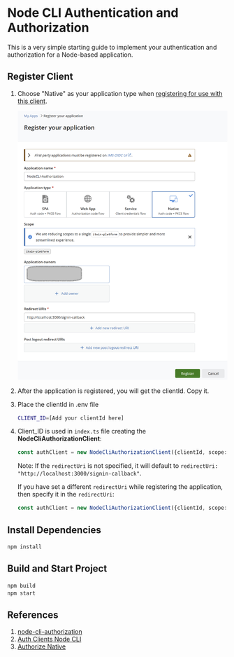 # Node CLI Authentication and Authorization

This is a very simple starting guide to implement your authentication and authorization for a Node-based application.

## Register Client

1. Choose "Native" as your application type when [registering for use with this client](https://developer.bentley.com/register/).

    ![alt text](RegisterApplication.png)

2. After the application is registered, you will get the clientId. Copy it.

3. Place the clientId in .env file

    ```sh
    CLIENT_ID=[Add your clientId here]
    ```

4. Client_ID is used in `index.ts` file creating the **NodeCliAuthorizationClient**:

    ```typescript
    const authClient = new NodeCliAuthorizationClient({clientId, scope: "itwin-platform"});
    ```

    Note: If the `redirectUri` is not specified, it will default to `redirectUri: "http://localhost:3000/signin-callback"`.

    If you have set a different `redirectUri` while registering the application, then specify it in the `redirectUri`:

    ```typescript
    const authClient = new NodeCliAuthorizationClient({clientId, scope: "itwin-platform", redirectUri: "http://localhost:5000/signin-callback"});
    ```

## Install Dependencies

   ```sh
   npm install
   ```

## Build and Start Project

   ```sh  
   npm build
   npm start
   ```

## References

1. [node-cli-authorization](https://www.itwinjs.org/reference/node-cli-authorization/)
2. [Auth Clients Node CLI](https://github.com/iTwin/auth-clients/blob/main/packages/node-cli/README.md)
3. [Authorize Native](https://developer.bentley.com/tutorials/authorize-native/)